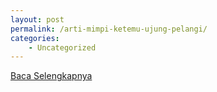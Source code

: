 ```yaml
---
layout: post
permalink: /arti-mimpi-ketemu-ujung-pelangi/
categories:
    - Uncategorized
---
```


[Baca Selengkapnya](/05)